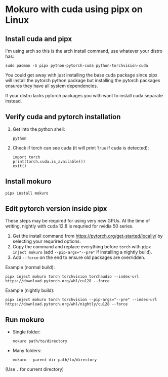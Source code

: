 # Mokuro with cuda using pipx on Linux

## Install cuda and pipx

I'm using arch so this is the arch install command, use whatever your distro has:

```
sudo pacman -S pipx python-pytorch-cuda python-torchvision-cuda
```

You could get away with just installing the base cuda package since pipx will install the pytorch python package but installing the pytorch packages ensures they have all system dependencies.

If your distro lacks pytorch packages you with want to install cuda separate instead.

## Verify cuda and pytorch installation

1. Get into the python shell:

    ```
    python
    ```

2. Check if torch can see cuda (it will print `True` if cuda is detected):

    ```
    import torch
    print(torch.cuda.is_available())
    exit()
    ```

## Install mokuro

```
pipx install mokuro
```

## Edit pytorch version inside pipx

These steps may be required for using very new GPUs. At the time of writing, nightly with cuda 12.8 is requried for nvidia 50 series.

1. Get the install command from https://pytorch.org/get-started/locally/ by selecting your requrired options.
2. Copy the command and replace everything before `torch` with `pipx inject mokuro` (add `--pip-args="--pre"` if installing a nightly build).
3. Add `--force` on the end to ensure old packages are overridden.

Example (normal build):
```
pipx inject mokuro torch torchvision torchaudio --index-url https://download.pytorch.org/whl/cu128 --force
```

Example (nightly build):
```
pipx inject mokuro torch torchvision --pip-args="--pre" --index-url https://download.pytorch.org/whl/nightly/cu128 --force
```

## Run mokuro

- Single folder:

    ```
    mokuro path/to/directory
    ```

- Many folders:

    ```
    mokuro --parent-dir path/to/directory
    ```

(Use `.` for current directory)

